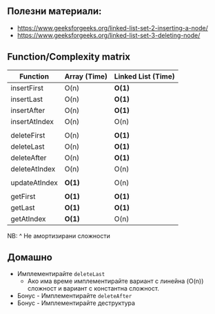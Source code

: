 
## Полезни материали: 

* https://www.geeksforgeeks.org/linked-list-set-2-inserting-a-node/ 
* https://www.geeksforgeeks.org/linked-list-set-3-deleting-node/

## Function/Complexity matrix

|   Function    | Array (Time) | Linked List (Time) |
| ----------- | -----------     |----------- |
| insertFirst      | O(n)       |  **O(1)**       | 
| insertLast   | O(n)          |  **O(1)**       | 
| insertAfter   | O(n)          |  **O(1)**       | 
| insertAtIndex      | O(n)       | O(n)       | 
||||
| deleteFirst      | O(n)       |  **O(1)**       | 
| deleteLast   | O(n)          |  **O(1)**       |  
| deleteAfter   | O(n)          |  **O(1)**       | 
| deleteAtIndex      | O(n)       | O(n)       |
|||| 
| updateAtIndex   |  **O(1)**      | O(n)       | 
||||
| getFirst   |  **O(1)**           |  **O(1)**       | 
| getLast   |  **O(1)**              |  **O(1)**       | 
| getAtIndex   |  **O(1)**           | O(n)       | 

NB: ^ Не амортизирани сложности


## Домашно 

* Имплементирайте `deleteLast`  
   * Ако има време имплементирайте вариант с линейна (O(n)) сложност и вариант с константна сложност. 
* Бонус - Имплементирайте `deleteAfter` 
* Бонус - Имплементирайте деструктура 


